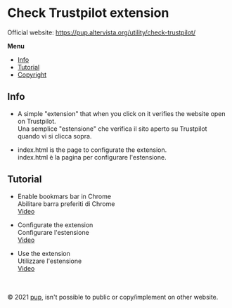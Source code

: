 # Check Trustpilot extension

Official website: https://pup.altervista.org/utility/check-trustpilot/

<b>Menu</b>
- [Info](#info)
- [Tutorial](#tutorial)
- [Copyright](#copy)

## Info

- A simple "extension" that when you click on it verifies the website open on Trustpilot.<br>
  Una semplice "estensione" che verifica il sito aperto su Trustpilot quando vi si clicca sopra.

- index.html is the page to configurate the extension.<br>
  index.html è la pagina per configurare l'estensione.
  
## Tutorial

- Enable bookmars bar in Chrome<br>
  Abilitare barra preferiti di Chrome<br>
  [Video](https://youtu.be/bgVlQYXG1X)

- Configurate the extension<br>
  Configurare l'estensione<br>
  [Video](https://youtu.be/MpfvjQeF3W8)
  
- Use the extension<br>
  Utilizzare l'estensione<br>
  [Video](https://youtu.be/lnh8YHaJWxI)

<br><br>
<a name="copy">© 2021 [pup](https://pup.altervista.org), isn't possible to public or copy/implement on other website.</a>
